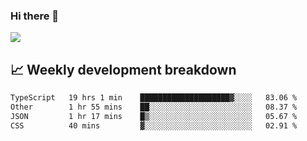 ### Hi there 👋
<img align="center" src="https://github-readme-stats.vercel.app/api?username=Tumao727&show_icons=true&hide_title=true&theme=dracula" />


## 📈 Weekly development breakdown
<!--START_SECTION:waka-->

```txt
TypeScript   19 hrs 1 min    ████████████████████▓░░░░   83.06 %
Other        1 hr 55 mins    ██░░░░░░░░░░░░░░░░░░░░░░░   08.37 %
JSON         1 hr 17 mins    █▒░░░░░░░░░░░░░░░░░░░░░░░   05.67 %
CSS          40 mins         ▓░░░░░░░░░░░░░░░░░░░░░░░░   02.91 %
```

<!--END_SECTION:waka-->